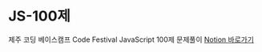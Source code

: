 # JS-100제

제주 코딩 베이스캠프 Code Festival JavaScript 100제 문제풀이
[Notion 바로가기](https://obsidian-scene-3ac.notion.site/JS-100-94d97d294dd14c9b911a02c840fa9f2d)
